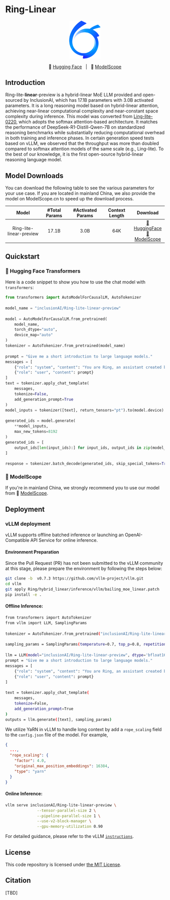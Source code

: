 # Ring-Linear

<p align="center">
    <img src="../figures/ant-bailing.png" width="100"/>
<p>

<p align="center">
          🤗 <a href="https://huggingface.co/inclusionAI">Hugging Face</a>&nbsp&nbsp | &nbsp&nbsp🤖 <a href="https://modelscope.cn/organization/inclusionAI">ModelScope</a>

## Introduction

Ring-lite-**linear**-preview is a hybrid-linear MoE LLM provided and open-sourced by InclusionAI, which has 17.1B parameters with 3.0B activated parameters. It is a long reasoning model based on hybrid-linear attention, achieving near-linear computational complexity and near-constant space complexity during inference. This model was converted from [Ling-lite-0220](https://huggingface.co/inclusionAI/Ling-lite/tree/Ling-lite-0220), which adopts the softmax attention-based architecture. It matches the performance of DeepSeek-R1-Distill-Qwen-7B on standardized reasoning benchmarks while substantially reducing computational overhead in both training and inference phases. In certain generation speed tests based on vLLM, we observed that the throughput was more than doubled compared to softmax attention models of the same scale (e.g., Ling-lite). To the best of our knowledge, it is the first open-source hybrid-linear reasoning language model.

## Model Downloads

You can download the following table to see the various parameters for your use case. If you are located in mainland China, we also provide the model on ModelScope.cn to speed up the download process.

<div align="center">

|     **Model**      | **#Total Params** | **#Activated Params** | **Context Length** | **Download** |
| :----------------: | :---------------: | :-------------------: | :----------------: | :----------: |
| Ring-lite-linear-preview |       17.1B       |         3.0B         |        64K         |      [🤗 HuggingFace](https://huggingface.co/inclusionAI/Ring-lite-linear-preview)  <br>[🤖 ModelScope](https://modelscope.cn/models/inclusionAI/Ring-lite-linear-preview)  | 

</div>

## Quickstart

### 🤗 Hugging Face Transformers

Here is a code snippet to show you how to use the chat model with `transformers`:

```python
from transformers import AutoModelForCausalLM, AutoTokenizer

model_name = "inclusionAI/Ring-lite-linear-preview"

model = AutoModelForCausalLM.from_pretrained(
    model_name,
    torch_dtype="auto",
    device_map="auto"
)
tokenizer = AutoTokenizer.from_pretrained(model_name)

prompt = "Give me a short introduction to large language models."
messages = [
    {"role": "system", "content": "You are Ring, an assistant created by inclusionAI"},
    {"role": "user", "content": prompt}
]
text = tokenizer.apply_chat_template(
    messages,
    tokenize=False,
    add_generation_prompt=True
)
model_inputs = tokenizer([text], return_tensors="pt").to(model.device)

generated_ids = model.generate(
    **model_inputs,
    max_new_tokens=8192
)
generated_ids = [
    output_ids[len(input_ids):] for input_ids, output_ids in zip(model_inputs.input_ids, generated_ids)
]

response = tokenizer.batch_decode(generated_ids, skip_special_tokens=True)[0]
```

### 🤖 ModelScope

If you're in mainland China, we strongly recommend you to use our model from 🤖 <a href="https://modelscope.cn/organization/inclusionAI">ModelScope</a>.

## Deployment
### vLLM deployment

vLLM supports offline batched inference or launching an OpenAI-Compatible API Service for online inference.

#### Environment Preparation

Since the Pull Request (PR) has not been submitted to the vLLM community at this stage, please prepare the environment by following the steps below:

```bash
git clone -b  v0.7.3 https://github.com/vllm-project/vllm.git
cd vllm
git apply Ring/hybrid_linear/inference/vllm/bailing_moe_linear.patch
pip install -e .
```

#### Offline Inference:

```bash
from transformers import AutoTokenizer
from vllm import LLM, SamplingParams

tokenizer = AutoTokenizer.from_pretrained("inclusionAI/Ring-lite-linear-preview")

sampling_params = SamplingParams(temperature=0.7, top_p=0.8, repetition_penalty=1.05, max_tokens=512)

llm = LLM(model="inclusionAI/Ring-lite-linear-preview", dtype='bfloat16')
prompt = "Give me a short introduction to large language models."
messages = [
    {"role": "system", "content": "You are Ring, an assistant created by inclusionAI"},
    {"role": "user", "content": prompt}
]

text = tokenizer.apply_chat_template(
    messages,
    tokenize=False,
    add_generation_prompt=True
)
outputs = llm.generate([text], sampling_params)


```

We utilize YaRN in vLLM to handle long context by add a `rope_scaling` field to the `config.json` file of the model. For example,

```json
{
  ...,
  "rope_scaling": {
    "factor": 4.0,
    "original_max_position_embeddings": 16384,
    "type": "yarn"
  }
}
```

#### Online Inference:

```bash
vllm serve inclusionAI/Ring-lite-linear-preview \
              --tensor-parallel-size 2 \
              --pipeline-parallel-size 1 \
              --use-v2-block-manager \
              --gpu-memory-utilization 0.90
```

For detailed guidance, please refer to the vLLM [`instructions`](https://docs.vllm.ai/en/latest/).


## License

This code repository is licensed under [the MIT License](https://github.com/inclusionAI/Ring/blob/master/LICENSE).

## Citation

[TBD]
